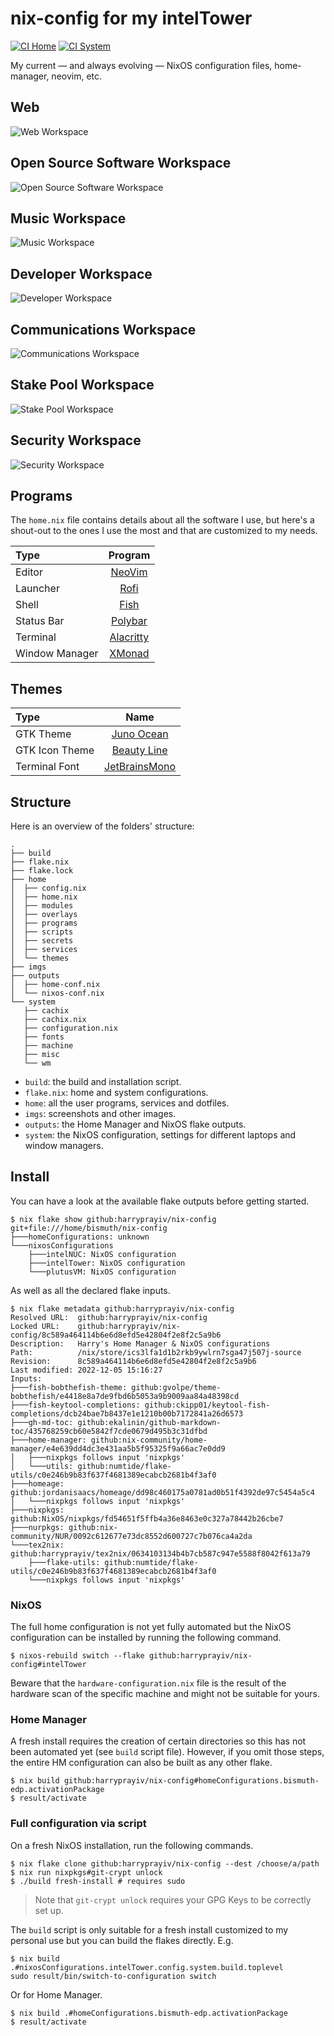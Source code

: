 nix-config for my intelTower
==========

[![CI Home](https://github.com/harryprayiv/nix-config/workflows/Home/badge.svg)](https://github.com/harryprayiv/nix-config/actions)
[![CI System](https://github.com/harryprayiv/nix-config/workflows/NixOS/badge.svg)](https://github.com/harryprayiv/nix-config/actions)

My current — and always evolving — NixOS configuration files, home-manager, neovim, etc.

## Web
![Web Workspace](imgs/screenshotWs/webWs.png)
## Open Source Software Workspace
![Open Source Software Workspace](imgs/screenshotWs/ossWs.png)
## Music Workspace
![Music Workspace](imgs/screenshotWs/musWs.png)
## Developer Workspace
![Developer Workspace](imgs/screenshotWs/devWs.png)
## Communications Workspace
![Communications Workspace](imgs/screenshotWs/comWs.png)
## Stake Pool Workspace
![Stake Pool Workspace](imgs/screenshotWs/spoWs.png)
## Security Workspace
![Security Workspace](imgs/screenshotWs/secWs.png)

## Programs

The `home.nix` file contains details about all the software I use, but here's a shout-out to the ones I use the most and that are customized to my needs.

| Type           | Program      |
| :------------- | :----------: |
| Editor         | [NeoVim](https://neovim.io/) |
| Launcher       | [Rofi](https://github.com/davatorium/rofi) |
| Shell          | [Fish](https://fishshell.com/) |
| Status Bar     | [Polybar](https://polybar.github.io/) |
| Terminal       | [Alacritty](https://github.com/alacritty/alacritty) |
| Window Manager | [XMonad](https://xmonad.org/) |

## Themes

| Type           | Name      |
| :------------- | :----------: |
| GTK Theme      | [Juno Ocean](https://github.com/EliverLara/Juno) |
| GTK Icon Theme | [Beauty Line](https://www.gnome-look.org/p/1425426/) |
| Terminal Font  | [JetBrainsMono](https://www.jetbrains.com/lp/mono/) |

## Structure

Here is an overview of the folders' structure:

```
.
├── build
├── flake.nix
├── flake.lock
├── home
│  ├── config.nix
│  ├── home.nix
│  ├── modules
│  ├── overlays
│  ├── programs
│  ├── scripts
│  ├── secrets
│  ├── services
│  └── themes
├── imgs
├── outputs
│  ├── home-conf.nix
│  └── nixos-conf.nix
└── system
   ├── cachix
   ├── cachix.nix
   ├── configuration.nix
   ├── fonts
   ├── machine
   ├── misc
   └── wm
```

- `build`: the build and installation script.
- `flake.nix`: home and system configurations.
- `home`: all the user programs, services and dotfiles.
- `imgs`: screenshots and other images.
- `outputs`: the Home Manager and NixOS flake outputs.
- `system`: the NixOS configuration, settings for different laptops and window managers.

## Install

You can have a look at the available flake outputs before getting started.

```console
$ nix flake show github:harryprayiv/nix-config
git+file:///home/bismuth/nix-config
├───homeConfigurations: unknown
└───nixosConfigurations
    ├───intelNUC: NixOS configuration
    ├───intelTower: NixOS configuration
    └───plutusVM: NixOS configuration
```

As well as all the declared flake inputs.

```console
$ nix flake metadata github:harryprayiv/nix-config
Resolved URL:  github:harryprayiv/nix-config
Locked URL:    github:harryprayiv/nix-config/8c589a464114b6e6d8efd5e42804f2e8f2c5a9b6
Description:   Harry's Home Manager & NixOS configurations
Path:          /nix/store/ics3lfa1d1b2rkb9ywlrn7sga47j507j-source
Revision:      8c589a464114b6e6d8efd5e42804f2e8f2c5a9b6
Last modified: 2022-12-05 15:16:27
Inputs:
├───fish-bobthefish-theme: github:gvolpe/theme-bobthefish/e4418e8a7de9fbd6b5053a9b9009aa84a48398cd
├───fish-keytool-completions: github:ckipp01/keytool-fish-completions/dcb24bae7b8437e1e1210b00b7172841a26d6573
├───gh-md-toc: github:ekalinin/github-markdown-toc/435768259cb60e5842f7cde0679d495b3c31dfbd
├───home-manager: github:nix-community/home-manager/e4e639dd4dc3e431aa5b5f95325f9a66ac7e0dd9
│   ├───nixpkgs follows input 'nixpkgs'
│   └───utils: github:numtide/flake-utils/c0e246b9b83f637f4681389ecabcb2681b4f3af0
├───homeage: github:jordanisaacs/homeage/dd98c460175a0781ad0b51f4392de97c5454a5c4
│   └───nixpkgs follows input 'nixpkgs'
├───nixpkgs: github:NixOS/nixpkgs/fd54651f5ffb4a36e8463e0c327a78442b26cbe7
├───nurpkgs: github:nix-community/NUR/0092c612677e73dc8552d600727c7b076ca4a2da
└───tex2nix: github:harryprayiv/tex2nix/0634103134b4b7cb587c947e5588f8042f613a79
    ├───flake-utils: github:numtide/flake-utils/c0e246b9b83f637f4681389ecabcb2681b4f3af0
    └───nixpkgs follows input 'nixpkgs'
```

### NixOS

The full home configuration is not yet fully automated but the NixOS configuration can be installed by running the following command.

```console
$ nixos-rebuild switch --flake github:harryprayiv/nix-config#intelTower
```

Beware that the `hardware-configuration.nix` file is the result of the hardware scan of the specific machine and might not be suitable for yours.

### Home Manager

A fresh install requires the creation of certain directories so this has not been automated yet (see `build` script file). However, if you omit those steps, the entire HM configuration can also be built as any other flake.

```console
$ nix build github:harryprayiv/nix-config#homeConfigurations.bismuth-edp.activationPackage
$ result/activate
```

### Full configuration via script

On a fresh NixOS installation, run the following commands.

```console
$ nix flake clone github:harryprayiv/nix-config --dest /choose/a/path
$ nix run nixpkgs#git-crypt unlock
$ ./build fresh-install # requires sudo
```

> Note that `git-crypt unlock` requires your GPG Keys to be correctly set up.

The `build` script is only suitable for a fresh install customized to my personal use but you can build the flakes directly. E.g.

```console
$ nix build .#nixosConfigurations.intelTower.config.system.build.toplevel
sudo result/bin/switch-to-configuration switch
```

Or for Home Manager.

```console
$ nix build .#homeConfigurations.bismuth-edp.activationPackage
$ result/activate
```

